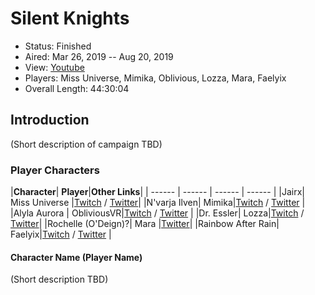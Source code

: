 # Silent Knights

* Status: Finished
* Aired: Mar 26, 2019 -- Aug 20, 2019
* View: [Youtube](https://www.youtube.com/watch?v=YYFgF51Dwok&list=PLfASEnzB7i1YfW7y5YlzneMjhMZViyHSO)
* Players: Miss Universe, Mimika, Oblivious, Lozza, Mara, Faelyix
* Overall Length: 44:30:04

## Introduction

(Short description of campaign TBD)

### Player Characters

|**Character**| **Player**|**Other Links**|
| ------ | ------ | ------ | ------ |
|Jairx| Miss Universe |[Twitch](https://www.twitch.tv/Miss_Universe) / [Twitter](https://twitter.com/InvaderCristi)|
|N'varja Ilven| Mimika|[Twitch](https://www.twitch.tv/Mimika) / [Twitter](https://twitter.com/Mimika____) |
|Alyla Aurora | ObliviousVR|[Twitch](https://www.twitch.tv/ObliviousVR) / [Twitter](https://twitter.com/ObliviousVR) |
|Dr. Essler| Lozza|[Twitch](https://www.twitch.tv/starstainstuff) / [Twitter](https://twitter.com/StarStainStuff)|
|Rochelle (O'Deign)?| Mara  |[Twitter](https://twitter.com/MNaiade)|
|Rainbow After Rain| Faelyix|[Twitch](https://www.twitch.tv/ah_faelyix) / [Twitter](https://twitter.com/AH_Faelyix) |

#### Character Name (Player Name)

(Short description TBD)
